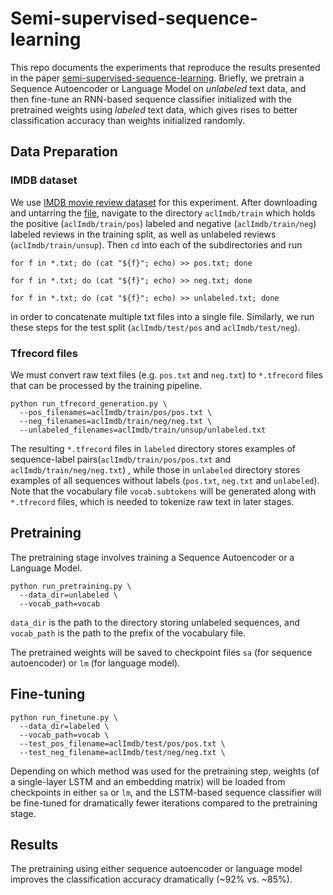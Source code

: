 # Semi-supervised-sequence-learning

This repo documents the experiments that reproduce the results presented in the paper [semi-supervised-sequence-learning](https://arxiv.org/abs/1511.01432). Briefly, we pretrain a Sequence Autoencoder or Language Model on *unlabeled* text data, and then fine-tune an RNN-based sequence classifier initialized with the pretrained weights using *labeled* text data, which gives rises to better classification accuracy than weights initialized randomly. 

## Data Preparation

### IMDB dataset

We use [IMDB movie review dataset](http://ai.stanford.edu/~amaas/data/sentiment/) for this experiment. After downloading and untarring the [file](http://ai.stanford.edu/~amaas/data/sentiment/aclImdb_v1.tar.gz), navigate to the directory `aclImdb/train` which holds the positive (`aclImdb/train/pos`) labeled and negative (`aclImdb/train/neg`) labeled reviews in the training split, as well as unlabeled reviews (`aclImdb/train/unsup`). Then `cd` into each of the subdirectories and run

```
for f in *.txt; do (cat "${f}"; echo) >> pos.txt; done
```
 
```
for f in *.txt; do (cat "${f}"; echo) >> neg.txt; done
```

```
for f in *.txt; do (cat "${f}"; echo) >> unlabeled.txt; done
```
in order to concatenate multiple txt files into a single file. Similarly, we run these steps for the test split (`aclImdb/test/pos` and `aclImdb/test/neg`).

### Tfrecord files

We must convert raw text files (e.g. `pos.txt` and `neg.txt`) to `*.tfrecord` files that can be processed by the training pipeline.

```
python run_tfrecord_generation.py \
  --pos_filenames=aclImdb/train/pos/pos.txt \
  --neg_filenames=aclImdb/train/neg/neg.txt \
  --unlabeled_filenames=aclImdb/train/unsup/unlabeled.txt 
```

The resulting `*.tfrecord` files in `labeled` directory stores examples of sequence-label pairs(`aclImdb/train/pos/pos.txt` and `aclImdb/train/neg/neg.txt`) , while those in `unlabeled` directory stores examples of all sequences without labels (`pos.txt`, `neg.txt` and `unlabeled`). Note that the vocabulary file `vocab.subtokens` will be generated along with `*.tfrecord` files, which is needed to tokenize raw text in later stages.

## Pretraining

The pretraining stage involves training a Sequence Autoencoder or a Language Model.

```
python run_pretraining.py \
  --data_dir=unlabeled \
  --vocab_path=vocab
```

`data_dir` is the path to the directory storing unlabeled sequences, and `vocab_path` is the path to the prefix of the vocabulary file.

The pretrained weights will be saved to checkpoint files `sa` (for sequence autoencoder) or `lm` (for language model).


## Fine-tuning

```
python run_finetune.py \
  --data_dir=labeled \
  --vocab_path=vocab \
  --test_pos_filename=aclImdb/test/pos/pos.txt \
  --test_neg_filename=aclImdb/test/neg/neg.txt \
```

Depending on which method was used for the pretraining step, weights (of a single-layer LSTM and an embedding matrix) will be loaded from checkpoints in either `sa` or `lm`, and the LSTM-based sequence classifier will be fine-tuned for dramatically fewer iterations compared to the pretraining stage. 


## Results

The pretraining using either sequence autoencoder or language model improves the classification accuracy dramatically (~92% vs. ~85%).


